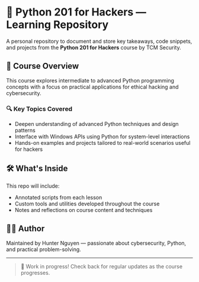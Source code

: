 # 🐍 Python 201 for Hackers — Learning Repository

A personal repository to document and store key takeaways, code snippets, and projects from the **Python 201 for Hackers** course by TCM Security.

## 📘 Course Overview

This course explores intermediate to advanced Python programming concepts with a focus on practical applications for ethical hacking and cybersecurity.

### 🔍 Key Topics Covered

- Deepen understanding of advanced Python techniques and design patterns
- Interface with Windows APIs using Python for system-level interactions
- Hands-on examples and projects tailored to real-world scenarios useful for hackers

## 🛠️ What's Inside

This repo will include:
- Annotated scripts from each lesson
- Custom tools and utilities developed throughout the course
- Notes and reflections on course content and techniques

## 👨‍💻 Author

Maintained by Hunter Nguyen — passionate about cybersecurity, Python, and practical problem-solving.

---

> 🚧 Work in progress! Check back for regular updates as the course progresses.
